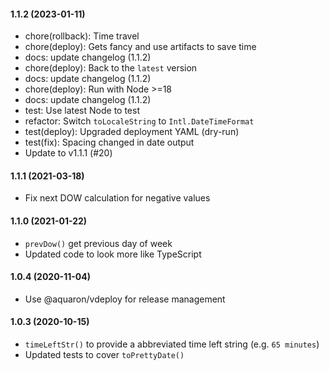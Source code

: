 #### 1.1.2 (2023-01-11)

- chore(rollback): Time travel
- chore(deploy): Gets fancy and use artifacts to save time
- docs: update changelog (1.1.2)
- chore(deploy): Back to the `latest` version
- docs: update changelog (1.1.2)
- chore(deploy): Run with Node >=18
- docs: update changelog (1.1.2)
- test: Use latest Node to test
- refactor: Switch `toLocaleString` to `Intl.DateTimeFormat`
- test(deploy): Upgraded deployment YAML (dry-run)
- test(fix): Spacing changed in date output
- Update to v1.1.1 (#20)

#### 1.1.1 (2021-03-18)
- Fix next DOW calculation for negative values


#### 1.1.0 (2021-01-22)
- `prevDow()` get previous day of week
- Updated code to look more like TypeScript


#### 1.0.4 (2020-11-04)
- Use @aquaron/vdeploy for release management

#### 1.0.3 (2020-10-15)
- `timeLeftStr()` to provide a abbreviated time left string (e.g. `65 minutes`)
- Updated tests to cover `toPrettyDate()`

